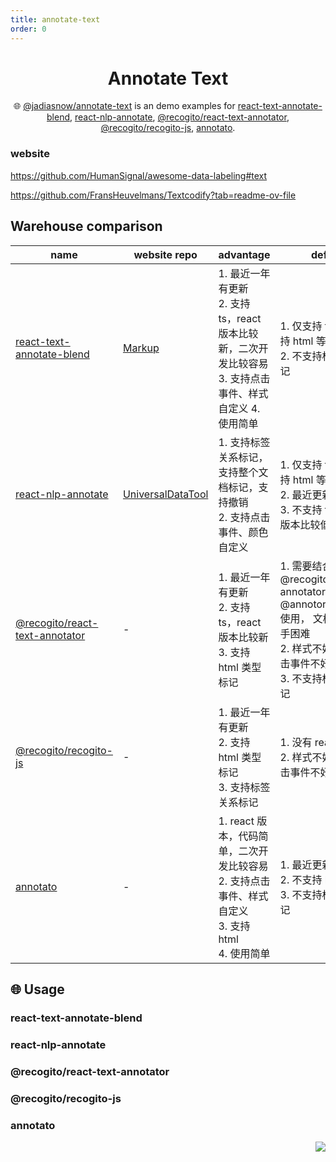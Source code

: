```yaml
---
title: annotate-text
order: 0
---
```


<a name="readme-top"></a>

<div align="center">

<h1>Annotate Text </h1>

🌐 [@jadiasnow/annotate-text](https://www.npmjs.com/package/@jandiasnow/annotate-text) is an demo examples for
[react-text-annotate-blend](https://github.com/smhaley/react-text-annotate-blend),
[react-nlp-annotate](https://github.com/UniversalDataTool/react-nlp-annotate),
[@recogito/react-text-annotator](https://github.com/recogito/text-annotator-js/blob/main/packages/text-annotator-react/package.json),
[@recogito/recogito-js](https://github.com/recogito/recogito-js),
[annotato](https://github.com/YusufCelik/annotato).

</div>

### website

<https://github.com/HumanSignal/awesome-data-labeling#text>

<https://github.com/FransHeuvelmans/Textcodify?tab=readme-ov-file>

## Warehouse comparison

| name                                                                                                                                 | website repo                                                                  | advantage                                                                                                          | defect                                                                                                                                              | used               |
| ------------------------------------------------------------------------------------------------------------------------------------ | ----------------------------------------------------------------------------- | ------------------------------------------------------------------------------------------------------------------ | --------------------------------------------------------------------------------------------------------------------------------------------------- | ------------------ |
| [react-text-annotate-blend](https://github.com/smhaley/react-text-annotate-blend)                                                    | [Markup](https://github.com/samueldobbie/markup)                              | 1. 最近一年有更新 <br> 2. 支持 ts，react 版本比较新，二次开发比较容易 <br> 3. 支持点击事件、样式自定义 4. 使用简单 | 1. 仅支持 text，不支持 html 等类型 <br>2. 不支持标签关系标记                                                                                        | 页面功能简单可使用 |
| [react-nlp-annotate](https://github.com/UniversalDataTool/react-nlp-annotate)                                                        | [UniversalDataTool](https://github.com/UniversalDataTool/universal-data-tool) | 1. 支持标签关系标记，支持整个文档标记，支持撤销 <br> 2. 支持点击事件、颜色自定义                                   | 1. 仅支持 text，不支持 html 等类型 <br>2. 最近更新 2020 年 <br> 3. 不支持 ts，react 版本比较低                                                      | 不推荐             |
| [@recogito/react-text-annotator](https://github.com/recogito/text-annotator-js/blob/main/packages/text-annotator-react/package.json) | -                                                                             | 1. 最近一年有更新 <br> 2. 支持 ts，react 版本比较新 <br> 3. 支持 html 类型标记                                     | 1. 需要结合 @recogito/text-annotator, @annotorious/react 使用， 文档不全，上手困难 <br>2. 样式不好调整，点击事件不好添加 <br> 3. 不支持标签关系标记 | 页面功能复杂可使用 |
| [@recogito/recogito-js](https://github.com/recogito/recogito-js)                                                                     | -                                                                             | 1. 最近一年有更新 <br> 2. 支持 html 类型标记 <br> 3. 支持标签关系标记                                              | 1. 没有 react 版本 <br> 2. 样式不好调整，点击事件不好添加                                                                                           | 页面功能复杂可考虑 |
| [annotato](https://github.com/YusufCelik/annotato)                                                                                   | -                                                                             | 1. react 版本，代码简单，二次开发比较容易 <br> 2. 支持点击事件、样式自定义<br> 3. 支持 html<br> 4. 使用简单        | 1. 最近更新 3 年前 <br> 2. 不支持 html 类型 <br> 3. 不支持标签关系标记                                                                              | 页面功能简单可使用 |

## 🌐 Usage

### react-text-annotate-blend

<code src="./docs/react-text-annotate-blend.tsx"></code>

### react-nlp-annotate

<code src="./docs/react-nlp-annotate.tsx"></code>

### @recogito/react-text-annotator

<code src="./docs/recogito-react-text-annotator.tsx"></code>

### @recogito/recogito-js

<code src="./docs/recogito-js.tsx"></code>

### annotato

<code src="./docs/annotato.tsx"></code>

<div align="right">

[![][back-to-top]](#readme-top)

</div>

[back-to-top]: https://img.shields.io/badge/-BACK_TO_TOP-151515?style=flat-square
